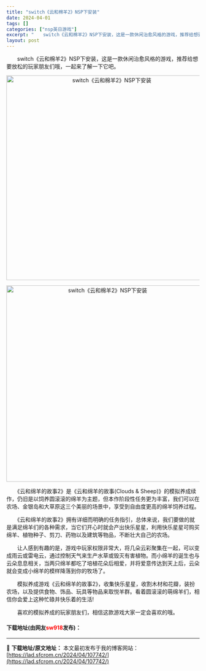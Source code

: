 ```yaml
---
title: "switch《云和棉羊2》NSP下安装"
date: 2024-04-01
tags: []
categories: ["nsp英日游戏"]
excerpt: "　　switch《云和棉羊2》NSP下安装，这是一款休闲治愈风格的游戏，推荐给想要放松的玩家朋友们哦，一起来了解一下它吧。 　　《云和绵羊的故事2》是《云和绵羊的故事(Clouds &amp; Sheep)》的模拟养成续作，仍旧是以饲养圆滚滚的绵羊为主题，但本作阶段性任务更为丰富，我们可以在农场、金&hellip;"
layout: post
---
```


 <p>　　switch《云和棉羊2》NSP下安装，这是一款休闲治愈风格的游戏，推荐给想要放松的玩家朋友们哦，一起来了解一下它吧。</p> <p align="center"><img border="0" src="https://lad.sfcrom.cn/wp-content/uploads/2024/04/20240401_660a3a20ef810.webp" width="534" alt="switch《云和棉羊2》NSP下安装" /></p> <p align="center"><img border="0" src="https://lad.sfcrom.cn/wp-content/uploads/2024/04/20240401_660a3a214f891.webp" width="512" alt="switch《云和棉羊2》NSP下安装" /></p> <p>　　《云和绵羊的故事2》是《云和绵羊的故事(Clouds &amp; Sheep)》的模拟养成续作，仍旧是以饲养圆滚滚的绵羊为主题，但本作阶段性任务更为丰富，我们可以在农场、金银岛和大草原这三个美丽的场景中，享受到自由度更高的绵羊饲养过程。</p> <p>　　《云和绵羊的故事2》拥有详细而明确的任务指引，总体来说，我们要做的就是满足绵羊们的各种需求，当它们开心时就会产出快乐星星，利用快乐星星可购买绵羊、植物种子、剪刀、药物以及建筑等物品，不断壮大自己的农场。</p> <p>　　让人感到有趣的是，游戏中玩家权限非常大，将几朵云彩聚集在一起，可以变成雨云或雷电云，通过控制天气来生产水草或毁灭有害植物。而小绵羊的诞生也与云朵息息相关，当两只绵羊都吃了培植花朵后相爱，并将爱意传达到天上后，云朵就会变成小绵羊的模样降落到你的牧场了。</p> <p>　　模拟养成游戏《云和绵羊的故事2》，收集快乐星星，收割木材和花瓣，装扮农场，以及提供食物、饰品、玩具等物品来取悦羊群。看着圆滚滚的萌绵羊们，相信你会爱上这种忙碌并快乐着的生活!</p> <p>　　喜欢的模拟养成的玩家朋友们，相信这款游戏大家一定会喜欢的哦。</p> <p><h4>下载地址(由网友<font color="red">sw918</font>发布)：</h4></p> 

---
📖 **下载地址/原文地址：** 本文最初发布于我的博客网站：[https://lad.sfcrom.cn/2024/04/107742/](https://lad.sfcrom.cn/2024/04/107742/)
